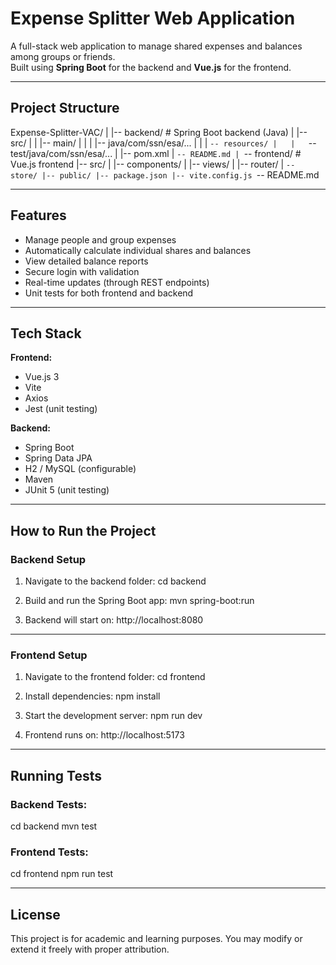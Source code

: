 #  Expense Splitter Web Application

A full-stack web application to manage shared expenses and balances among groups or friends.  
Built using **Spring Boot** for the backend and **Vue.js** for the frontend.

---

##  Project Structure

Expense-Splitter-VAC/
|
|-- backend/               # Spring Boot backend (Java)
|   |-- src/
|   |   |-- main/
|   |   |   |-- java/com/ssn/esa/...
|   |   |   `-- resources/
|   |   `-- test/java/com/ssn/esa/...
|   |-- pom.xml
|   `-- README.md
|
`-- frontend/              # Vue.js frontend
    |-- src/
    |   |-- components/
    |   |-- views/
    |   |-- router/
    |   `-- store/
    |-- public/
    |-- package.json
    |-- vite.config.js
    `-- README.md

---

##  Features

-  Manage people and group expenses
-  Automatically calculate individual shares and balances
-  View detailed balance reports
-  Secure login with validation
-  Real-time updates (through REST endpoints)
-  Unit tests for both frontend and backend

---

##  Tech Stack

**Frontend:**
- Vue.js 3
- Vite
- Axios
- Jest (unit testing)

**Backend:**
- Spring Boot
- Spring Data JPA
- H2 / MySQL (configurable)
- Maven
- JUnit 5 (unit testing)

---

##  How to Run the Project

###  Backend Setup

1. Navigate to the backend folder:
   cd backend

2. Build and run the Spring Boot app:
   mvn spring-boot:run

3. Backend will start on:
   http://localhost:8080

---

###  Frontend Setup

1. Navigate to the frontend folder:
   cd frontend

2. Install dependencies:
   npm install

3. Start the development server:
   npm run dev

4. Frontend runs on:
   http://localhost:5173

---

##  Running Tests

### Backend Tests:
cd backend
mvn test

### Frontend Tests:
cd frontend
npm run test

---

##  License

This project is for academic and learning purposes.
You may modify or extend it freely with proper attribution.
